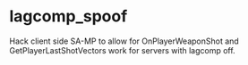 lagcomp_spoof
=============

Hack client side SA-MP to allow for OnPlayerWeaponShot and GetPlayerLastShotVectors work for servers with lagcomp off.
